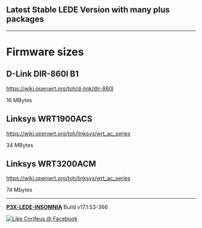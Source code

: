 [//]: #@corifeus-header

## Latest Stable LEDE Version with many plus packages

---
                        
[//]: #@corifeus-header:end
# Firmware sizes

## D-Link DIR-860l B1
https://wiki.openwrt.org/toh/d-link/dir-860l

16 MBytes

## Linksys WRT1900ACS
https://wiki.openwrt.org/toh/linksys/wrt_ac_series

34 MBytes

## Linksys WRT3200ACM
https://wiki.openwrt.org/toh/linksys/wrt_ac_series

74 Mbytes

[//]: #@corifeus-footer

---

[**P3X-LEDE-INSOMNIA**](https://pages.corifeus.com/lede-insomnia) Build v17.1.53-366 

[![Like Corifeus @ Facebook](https://img.shields.io/badge/LIKE-Corifeus-3b5998.svg)](https://www.facebook.com/corifeus.software) 
 

[//]: #@corifeus-footer:end